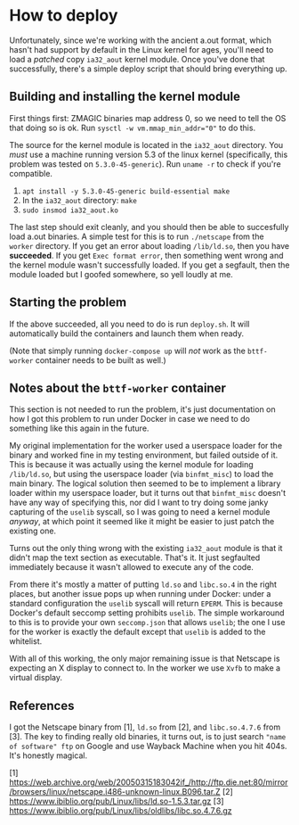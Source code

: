 # How to deploy

Unfortunately, since we're working with the ancient a.out format, which hasn't had support by default in the Linux kernel for ages, you'll need to load a _patched_ copy `ia32_aout` kernel module.  Once you've done that successfully, there's a simple deploy script that should bring everything up.

## Building and installing the kernel module

First things first: ZMAGIC binaries map address 0, so we need to tell the OS that doing so is ok.  Run `sysctl -w vm.mmap_min_addr="0"` to do this.

The source for the kernel module is located in the `ia32_aout` directory.  You _must_ use a machine running version 5.3 of the linux kernel (specifically, this problem was tested on `5.3.0-45-generic`).  Run `uname -r` to check if you're compatible.

1. `apt install -y 5.3.0-45-generic build-essential make`
2. In the `ia32_aout` directory: `make`
3. `sudo insmod ia32_aout.ko`

The last step should exit cleanly, and you should then be able to succesfully load a.out binaries.  A simple test for this is to run `./netscape` from the `worker` directory.  If you get an error about loading `/lib/ld.so`, then you have **succeeded**.  If you get `Exec format error`, then something went wrong and the kernel module wasn't successfully loaded.  If you get a segfault, then the module loaded but I goofed somewhere, so yell loudly at me.

## Starting the problem

If the above succeeded, all you need to do is run `deploy.sh`.  It will automatically build the containers and launch them when ready.

(Note that simply running `docker-compose up` will _not_ work as the `bttf-worker` container needs to be built as well.)

## Notes about the `bttf-worker` container

This section is not needed to run the problem, it's just documentation on how I got this problem to run under Docker in case we need to do something like this again in the future.

My original implementation for the worker used a userspace loader for the binary and worked fine in my testing environment, but failed outside of it.  This is because it was actually using the kernel module for loading `/lib/ld.so`, but using the userspace loader (via `binfmt_misc`) to load the main binary.  The logical solution then seemed to be to implement a library loader within my userspace loader, but it turns out that `binfmt_misc` doesn't have any way of specifying this, nor did I want to try doing some janky capturing of the `uselib` syscall, so I was going to need a kernel module _anyway_, at which point it seemed like it might be easier to just patch the existing one.

Turns out the only thing wrong with the existing `ia32_aout` module is that it didn't map the text section as executable.  That's it.  It just segfaulted immediately because it wasn't allowed to execute any of the code.

From there it's mostly a matter of putting `ld.so` and `libc.so.4` in the right places, but another issue pops up when running under Docker: under a standard configuration the `uselib` syscall will return `EPERM`.  This is because Docker's default seccomp setting prohibits `uselib`.  The simple workaround to this is to provide your own `seccomp.json` that allows `uselib`; the one I use for the worker is exactly the default except that `uselib` is added to the whitelist.

With all of this working, the only major remaining issue is that Netscape is expecting an X display to connect to.  In the worker we use `Xvfb` to make a virtual display.

## References

I got the Netscape binary from [1], `ld.so` from [2], and `libc.so.4.7.6` from [3].  The key to finding really old binaries, it turns out, is to just search `"name of software" ftp` on Google and use Wayback Machine when you hit 404s.  It's honestly magical.

[1] https://web.archive.org/web/20050315183042if_/http://ftp.die.net:80/mirror/browsers/linux/netscape.i486-unknown-linux.B096.tar.Z
[2] https://www.ibiblio.org/pub/Linux/libs/ld.so-1.5.3.tar.gz
[3] https://www.ibiblio.org/pub/Linux/libs/oldlibs/libc.so.4.7.6.gz
